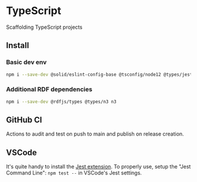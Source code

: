 # TypeScript

Scaffolding TypeScript projects

## Install

### Basic dev env

```bash
npm i --save-dev @solid/eslint-config-base @tsconfig/node12 @types/jest @types/node @typescript-eslint/eslint-plugin @typescript-eslint/parser eslint eslint-config-airbnb-base eslint-config-prettier eslint-plugin-import eslint-plugin-jest eslint-plugin-prettier jest jest-circus prettier ts-jest typescript
```

### Additional RDF dependencies

```bash
npm i --save-dev @rdfjs/types @types/n3 n3
```

## GitHub CI

Actions to audit and test on push to main and publish on release creation.

## VSCode

It's quite handy to install the [Jest extension](https://marketplace.visualstudio.com/items?itemName=Orta.vscode-jest). To properly use, setup the "Jest Command Line": `npm test --` in VSCode's Jest settings.
